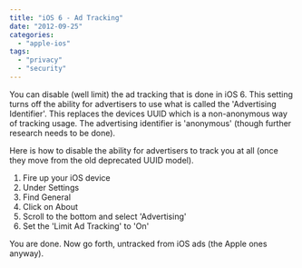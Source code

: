 ```yaml
---
title: "iOS 6 - Ad Tracking"
date: "2012-09-25"
categories: 
  - "apple-ios"
tags: 
  - "privacy"
  - "security"
---
```


You can disable (well limit) the ad tracking that is done in iOS 6. This setting turns off the ability for advertisers to use what is called the 'Advertising Identifier'. This replaces the devices UUID which is a non-anonymous way of tracking usage. The advertising identifier is 'anonymous' (though further research needs to be done).

Here is how to disable the ability for advertisers to track you at all (once they move from the old deprecated UUID model).

1. Fire up your iOS device
2. Under Settings
3. Find General
4. Click on About
5. Scroll to the bottom and select 'Advertising'
6. Set the 'Limit Ad Tracking' to 'On'

You are done. Now go forth, untracked from iOS ads (the Apple ones anyway).
